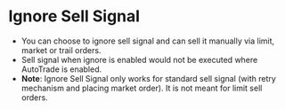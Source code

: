 # **Ignore Sell Signal**


- You can choose to ignore sell signal and can sell it manually via limit, market or trail orders.
- Sell signal when ignore is enabled would not be executed where AutoTrade is enabled.
- **Note**: Ignore Sell Signal only works for standard sell signal (with retry mechanism and placing market order). It is not meant for limit sell orders.
